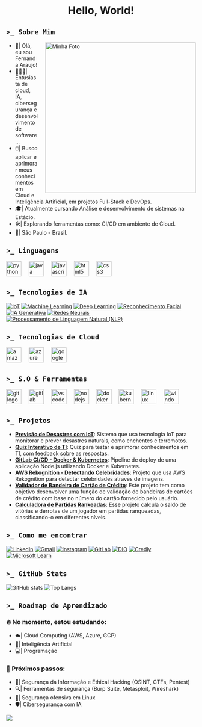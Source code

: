 <h1 align="center">Hello, World!</h1>

##  `>_ Sobre Mim` 
<div>
  <img src="https://www.shutterstock.com/shutterstock/videos/1108397841/thumb/1.jpg?ip=x480" alt="Minha Foto" width="400" align="right" style="margin-left: 20px;" />
  <ul>
    <li>👋|  Olá, eu sou Fernanda Araujo!</li>
    <li>👩🏻‍💻|  Entusiasta de cloud, IA, cibersegurança e desenvolvimento de software...</li>
    <li>🖱️|  Busco aplicar e aprimorar meus conhecimentos em Cloud e Inteligência Artificial, em projetos Full-Stack e DevOps.</li>
    <li>🎓|  Atualmente cursando Análise e desenvolvimento de sistemas na Estácio.</li>
    <li>🛠️|  Explorando ferramentas como: CI/CD em ambiente de Cloud.</li>
    <li>📍|  São Paulo - Brasil.</li>
  </ul>
</div>

##  `>_ Linguagens`
<div align="left">
  <img src="https://cdn.jsdelivr.net/gh/devicons/devicon/icons/python/python-original.svg" height="40" alt="python logo"  />
  <img width="12" />
  <img src="https://cdn.jsdelivr.net/gh/devicons/devicon/icons/java/java-original.svg" height="40" alt="java logo"  />
  <img width="12" />
  <img src="https://skillicons.dev/icons?i=js" height="40" alt="javascript logo"  />
  <img width="12" />
  <img src="https://skillicons.dev/icons?i=html" height="40" alt="html5 logo"  />
  <img width="12" />
  <img src="https://skillicons.dev/icons?i=css" height="40" alt="css3 logo"  />
  <img width="12" />
</div>

## `>_ Tecnologias de IA`
[![IoT](https://img.shields.io/badge/IoT-FFC0CB?style=for-the-badge&logoColor=white)](https://www.google.com/search?q=Internet+das+Coisas)
[![Machine Learning](https://img.shields.io/badge/Machine%20Learning-FFC0CB?style=for-the-badge&logoColor=white)](https://www.google.com/search?q=Machine+Learning)
[![Deep Learning](https://img.shields.io/badge/Deep%20Learning-FFC0CB?style=for-the-badge&logoColor=white)](https://www.google.com/search?q=Deep+Learning)
[![Reconhecimento Facial](https://img.shields.io/badge/Reconhecimento%20Facial-FFC0CB?style=for-the-badge&logoColor=white)](https://www.google.com/search?q=Reconhecimento+Facial)
[![IA Generativa](https://img.shields.io/badge/IA%20Generativa-FFC0CB?style=for-the-badge&logoColor=white)](https://www.google.com/search?q=IA+Generativa)
[![Redes Neurais](https://img.shields.io/badge/Redes%20Neurais-FFC0CB?style=for-the-badge&logoColor=white)](https://www.google.com/search?q=Redes+Neurais)  
[![Processamento de Linguagem Natural (NLP)](https://img.shields.io/badge/NLP-FFC0CB?style=for-the-badge&logoColor=white)](https://www.google.com/search?q=Processamento+de+Linguagem+Natural) 

## `>_ Tecnologias de Cloud`
<div align="left">
  <img src="https://skillicons.dev/icons?i=aws" height="40" alt="amazonwebservices logo"  />
  <img width="12" />
  <img src="https://skillicons.dev/icons?i=azure" height="40" alt="azure logo"  />
  <img width="12" />
  <img src="https://skillicons.dev/icons?i=gcp" height="40" alt="googlecloud logo"  />
</div>

## `>_ S.O & Ferramentas`
<div align="left">
  <img src="https://cdn.jsdelivr.net/gh/devicons/devicon/icons/git/git-original.svg" height="40" alt="git logo"  />
  <img width="12" />
  <img src="https://cdn.jsdelivr.net/gh/devicons/devicon/icons/gitlab/gitlab-original.svg" height="40" alt="gitlab logo"  />
  <img width="12" />
  <img src="https://cdn.jsdelivr.net/gh/devicons/devicon/icons/vscode/vscode-original.svg" height="40" alt="vscode logo"  />
  <img width="12" />
  <img src="https://cdn.jsdelivr.net/gh/devicons/devicon/icons/nodejs/nodejs-original.svg" height="40" alt="nodejs logo"  />
  <img width="12" />
  <img src="https://cdn.jsdelivr.net/gh/devicons/devicon/icons/docker/docker-original.svg" height="40" alt="docker logo"  />
  <img width="12" />
  <img src="https://cdn.simpleicons.org/kubernetes/326CE5" height="40" alt="kubernetes logo"  />
  <img width="12" />
  <img src="https://cdn.jsdelivr.net/gh/devicons/devicon/icons/linux/linux-original.svg" height="40" alt="linux logo"  />
  <img width="12" />
  <img src="https://cdn.jsdelivr.net/gh/devicons/devicon/icons/windows8/windows8-original.svg" height="40" alt="windows8 logo"  />
</div>

## `>_ Projetos`

- **[Previsão de Desastres com IoT](https://github.com/AraujoTech1/Projeto-IoT-Previsao-Desastres)**: Sistema que usa tecnologia IoT para monitorar e prever desastres naturais, como enchentes e terremotos.
- **[Quiz Interativo de TI](https://github.com/AraujoTech1/quiz-interativo-ti)**: Quiz para testar e aprimorar conhecimentos em TI, com feedback sobre as respostas.
- **[GitLab CI/CD - Docker & Kubernetes](https://github.com/AraujoTech1/GitLabCICD-Docker-Kubernetes)**: Pipeline de deploy de uma aplicação Node.js utilizando Docker e Kubernetes.
- **[AWS Rekognition - Detectando Celebridades](https://github.com/AraujoTech1/aws-rekognition-detectando-celebridades)**: Projeto que usa AWS Rekognition para detectar celebridades atraves de imagens.
- **[Validador de Bandeira de Cartão de Crédito](https://github.com/AraujoTech1/validadorcartao)**: Este projeto tem como objetivo desenvolver uma função de validação de bandeiras de cartões de crédito com base no número do cartão fornecido pelo usuário.
- **[Calculadora de Partidas Rankeadas](https://github.com/AraujoTech1/calculadora-partidas)**: Esse projeto  calcula o saldo de vitórias e derrotas de um jogador em partidas ranqueadas, classificando-o em diferentes níveis.

## `>_ Como me encontrar`

[![LinkedIn](https://img.shields.io/badge/LinkedIn-9370DB?style=for-the-badge&logo=linkedin&logoColor=white&labelColor=9370DB)](https://www.linkedin.com/in/fernandaaraujo1)
[![Gmail](https://img.shields.io/badge/Gmail-9370DB?style=for-the-badge&logo=gmail&logoColor=white&labelColor=9370DB)](mailto:xfernandaaraujo@gmail.com)
[![Instagram](https://img.shields.io/badge/Instagram-9370DB?style=for-the-badge&logo=instagram&logoColor=white&labelColor=9370DB)](https://www.instagram.com/AraujoTech1)
[![GitLab](https://img.shields.io/badge/GitLab-9370DB?style=for-the-badge&logo=gitlab&logoColor=white&labelColor=9370DB)](https://gitlab.com/xfernandaaraujo)
[![DIO](https://img.shields.io/badge/DIO-9370DB?style=for-the-badge&logo=codeforces&logoColor=white&labelColor=9370DB)](https://www.dio.me/users/xfernandaaraujo) 
[![Credly](https://img.shields.io/badge/Credly-9370DB?style=for-the-badge&logo=acclaim&logoColor=white&labelColor=9370DB)](https://www.credly.com/users/fernandaaraujo1)  
[![Microsoft Learn](https://img.shields.io/badge/Microsoft_Learn-9370DB?style=for-the-badge&logo=microsoft&logoColor=white&labelColor=9370DB)](https://learn.microsoft.com/en-us/users/fernandaaraujo-0696/?tab=credentials-tab)  


## `>_ GitHub Stats`

![GitHub stats](https://github-readme-stats.vercel.app/api?username=AraujoTech1&show_icons=true&theme=radical)
![Top Langs](https://github-readme-stats.vercel.app/api/top-langs/?username=AraujoTech1&layout=compact&theme=radical)

## `>_ Roadmap de Aprendizado`

### 🔥 No momento, estou estudando:
- ☁️| Cloud Computing (AWS, Azure, GCP)
- 🤖| Inteligência Artificial
- 💻| Programação

### 🎯 Próximos passos:
- 🔐| Segurança da Informação e Ethical Hacking (OSINT, CTFs, Pentest)
- 🔍| Ferramentas de segurança (Burp Suite, Metasploit, Wireshark)
- 🐧| Segurança ofensiva em Linux
- 🛡️| Cibersegurança com IA 

<img src="https://camo.githubusercontent.com/100f9ff90e206d59a4d8773be33c36be07ae69e9e8727fcd6fbfd4311f8409c0/68747470733a2f2f63617073756c652d72656e6465722e76657263656c2e6170702f6170693f747970653d776176696e67266865696768743d31303026636f6c6f723d6772616469656e742673656374696f6e3d666f6f74657226726576657273616c3d66616c7365267465787442673d66616c736526666f6e74416c69676e3d353026726f746174653d2d31" />

